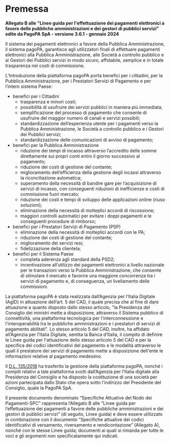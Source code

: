 # Premessa

**Allegato B alle "Linee guida per l'effettuazione dei pagamenti elettronici a favore delle pubbliche amministrazioni e dei gestori di pubblici servizi" edite da PagoPA SpA - versione 3.6.1 - gennaio 2024**

Il sistema dei pagamenti elettronici a favore della Pubblica Amministrazione, il sistema pagoPA, garantisce agli utilizzatori finali di effettuare pagamenti elettronici alla Pubblica Amministrazione, alle Società a controllo pubblico e ai Gestori dei Pubblici servizi in modo sicuro, affidabile, semplice e in totale trasparenza nei costi di commissione.

L’Introduzione della piattaforma pagoPA porta benefici per i cittadini, per la Pubblica Amministrazione, per i Prestatori Servizi di Pagamento e per l’intero sistema Paese:

* benefici per i Cittadini
  * trasparenza e minori costi;
  * possibilità di usufruire dei servizi pubblici in maniera più immediata;
  * semplificazione del processo di pagamento che consente di usufruire del maggior numero di canali e servizi possibili;
  * standardizzazione dell’esperienza utente per i pagamenti verso la Pubblica Amministrazione, le Società a controllo pubblico e i Gestori dei Pubblici servizi;
  * standardizzazione delle comunicazioni di avviso di pagamento;
* benefici per la Pubblica Amministrazione
  * riduzione dei tempi di incasso attraverso l’accredito delle somme direttamente sui propri conti entro il giorno successivo al pagamento;
  * riduzione dei costi di gestione del contante;
  * miglioramento dell’efficienza della gestione degli incassi attraverso la riconciliazione automatica;
  * superamento della necessità di bandire gare per l’acquisizione di servizi di incasso, con conseguenti riduzioni di inefficienze e costi di commissione fuori mercato;
  * riduzione dei costi e tempi di sviluppo delle applicazioni online (riuso soluzioni);
  * eliminazione della necessità di molteplici accordi di riscossione;
  * maggiori controlli automatici per evitare i doppi pagamenti e le conseguenti procedure di rimborso;
* benefici per i Prestatori Servizi di Pagamento (PSP)
  * eliminazione della necessità di molteplici accordi con le PA;
  * riduzione dei costi di gestione del contante;
  * miglioramento dei servizi resi;
  * fidelizzazione della clientela;
* benefici per il Sistema Paese
  * completa aderenza agli standard della PSD2;
  * incentivazione all’utilizzo dei pagamenti elettronici a livello nazionale per le transazioni verso la Pubblica Amministrazione, che consente di stimolare il mercato e favorire una maggiore concorrenza tra i servizi di pagamento e, di conseguenza, un livellamento delle commissioni.

La piattaforma pagoPA è stata realizzata dall’Agenzia per l’Italia Digitale (AgID) in attuazione dell’art. 5 del CAD, il quale precisa che al fine di dare attuazione a quanto disposto dallo stesso articolo, "la Presidenza del Consiglio dei ministri mette a disposizione, attraverso il Sistema pubblico di connettività, una piattaforma tecnologica per l'interconnessione e l'interoperabilità tra le pubbliche amministrazioni e i prestatori di servizi di pagamento abilitati". Lo stesso articolo 5 del CAD, inoltre, ha affidato all’Agenzia per l’Italia Digitale, sentita la Banca d’Italia, il compito di definire le Linee guida per l'attuazione dello stesso articolo 5 del CAD e per la specifica dei codici identificativi del pagamento e le modalità attraverso le quali il prestatore dei servizi di pagamento mette a disposizione dell'ente le informazioni relative al pagamento medesimo.

Il [D.L. 135/2018](https://www.gazzettaufficiale.it/eli/id/2018/12/14/18G00163/sg) ha trasferito la gestione della piattaforma pagoPA, nonché i compiti relativi a tale piattaforma svolti dall’Agenzia per l’Italia digitale alla Presidenza del Consiglio e ha disposto la costituzione di una società per azioni partecipata dallo Stato che opera sotto l’indirizzo del Presidente del Consiglio, quale la PagoPA SpA.

Il presente documento denominato “Specifiche Attuative del Nodo dei Pagamenti-SPC” rappresenta l’Allegato B alle “Linee guida per l’effettuazione dei pagamenti a favore delle pubbliche amministrazioni e dei gestori di pubblici servizi” (di seguito, Linee guida) e deve essere utilizzato in combinazione con il documento “Specifiche attuative dei codici identificativi di versamento, riversamento e rendicontazione” (Allegato A), nonché con le stesse Linee guida; documenti ai quali si rimanda per tutte le voci e gli argomenti non specificatamente qui indicati.
